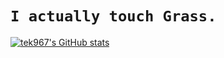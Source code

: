 # `I actually touch Grass.`
[![tek967's GitHub stats](https://github-readme-stats.vercel.app/api?username=tek967)](https://github.com/anuraghazra/github-readme-stats)
